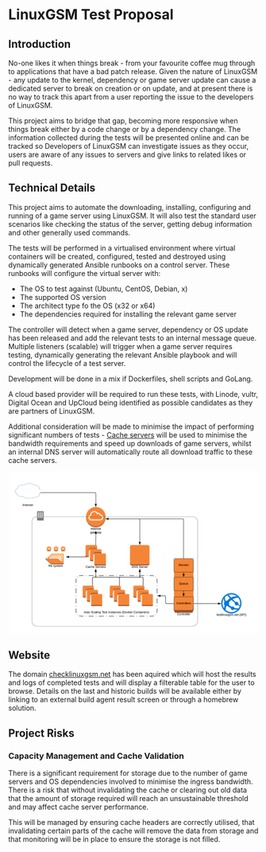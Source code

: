 # LinuxGSM Test Proposal

## Introduction
No-one likes it when things break - from your favourite coffee mug through to applications that have a bad patch release. Given the nature of LinuxGSM - any update to the kernel, dependency or  game server update can cause a dedicated server to break on creation or on update, and at present there is no way to track this apart from a user reporting the issue to the developers of LinuxGSM.  

This project aims to bridge that gap, becoming more responsive when things break either by a code change or by a dependency change. The information collected during the tests will be presented online and can be tracked so Developers of LinuxGSM can investigate issues as they occur, users are aware of any issues to servers and give links to related likes or pull requests. 

## Technical Details
This project aims to automate the downloading, installing, configuring and running of a game server using LinuxGSM. It will also test the standard user scenarios like checking the status of the server, getting debug information and other generally used commands. 

The tests will be performed in a virtualised environment where virtual containers will be created, configured, tested and destroyed using dynamically generated Ansible runbooks on a control server. These runbooks will configure the virtual server with:

 - The OS to test against (Ubuntu, CentOS, Debian, x)
 - The supported OS version
 - The architect type fo the OS (x32 or x64)
 - The dependencies required for installing the relevant game server

The controller will detect when a game server, dependency or OS update has been released and add the relevant tests to an internal message queue. Multiple listeners (scalable) will trigger when a game server requires testing, dynamically generating the relevant Ansible playbook and will control the lifecycle of a test server. 

Development will be done in a mix if Dockerfiles, shell scripts and GoLang. 

A cloud based provider will be required to run these tests, with Linode, vultr, Digital Ocean and UpCloud being identified as possible candidates as they are partners of LinuxGSM. 

Additional consideration will be made to minimise the impact of performing significant numbers of tests - [Cache servers](https://github.com/steamcache/steamcache-dns) will be used to minimise the bandwidth requirements and speed up downloads of game servers, whilst an internal DNS server will automatically route all download traffic to these cache servers. 

![Network Architecture](https://github.com/Bourne-ID/LinuxGSM-Test/raw/master/doc/LinuxGSM%20Test%20Workflow.png)

## Website
The domain [checklinuxgsm.net](checklinuxgsm.net) has been aquired which will host the results and logs of completed tests and will display a filterable table for the user to browse. Details on the last and historic builds will be available either by linking to an external build agent result screen or through a homebrew solution. 

## Project Risks
### Capacity Management and Cache Validation
There is a significant requirement for storage due to the number of game servers and OS dependencies involved to minimise the ingress bandwidth. There is a risk that without invalidating the cache or clearing out old data that the amount of storage required will reach an unsustainable threshold and may affect cache server performance. 

This will be managed by ensuring cache headers are correctly utilised, that invalidating certain parts of the cache will remove the data from storage and that monitoring will be in place to ensure the storage is not filled.
